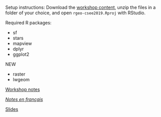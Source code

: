 
Setup instructions: Download the [workshop content](https://github.com/pmarchand1/rgeo-csee2019/archive/master.zip), unzip the files in a folder of your choice, and open `rgeo-csee2019.Rproj` with RStudio.

Required R packages:

- sf
- stars
- mapview
- dplyr
- ggplot2

NEW
- raster
- lwgeom

[Workshop notes](rgeo_workshop.html)

[*Notes en français*](atelier_rgeo.html)

[Slides](pres_rgeo.html)
